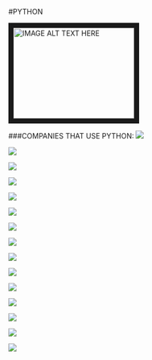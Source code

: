 #PYTHON

<a href="http://youtu.be/cpPG0bKHYKc" target="_blank"><img src="http://img.youtube.com/vi/YOUTUBE_VIDEO_ID_HERE/0.jpg"
alt="IMAGE ALT TEXT HERE" width="240" height="180" border="10" /></a>


###COMPANIES THAT USE PYTHON:
![](http://upload.wikimedia.org/wikipedia/commons/4/4a/Logo_2013_Google.png)

![](http://img4.wikia.nocookie.net/__cb20140626142342/marvelcinematicuniverse/images/c/c0/NASA.png)

![](http://img1.wikia.nocookie.net/__cb20140409103134/marvelcinematicuniverse/images/4/4f/CIA.png)

![](http://www.massarbor.org/images/Dropbox-Logo.png)

![](http://static.squarespace.com/static/5288ddc0e4b00ad5dab522b3/t/52b08be4e4b0adb878a00c6a/1387301860679/Eventbrite+box.png)

![](http://andrewsfamilyhousing.com/wp-content/uploads/2013/08/surveymonkey2-1024x530.jpg)

![](http://www.microsoft.com/About/CorporateCitizenship/en-us/DownloadHandler.ashx?Id=07-03-02)

![](http://seedcamp.com/main/wp-content/uploads/2014/06/facebook-logoimage-facebook-logopng-moshi-monsters-wiki-dmua0wep1.png)

![](http://d3i7ulge6jabi3.cloudfront.net/buy_images/spotify.png)

![](https://assets.mozilla.org/Brands-Logos/Mozilla/mozilla_wordmark.png)

![](http://f.usht.ru/Cisco/Photos/cisco-logo.png)

![](http://www.nickstedman.com/mpm207-13/wp-content/uploads/2013/01/reddit_logo2_large_verge_medium_landscape.jpeg)

![](http://upload.wikimedia.org/wikipedia/en/thumb/0/0d/Yelp_logo.svg/1280px-Yelp_logo.svg.png)

![](http://img.talkandroid.com/uploads/2013/09/YouTube-Transparent-Logo.png)

![](http://cleartextsystems.com/wp-content/uploads/2014/06/Rackspace_Cloud_Company_Logo_clr1.png)

